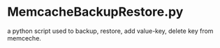 # MemcacheBackupRestore.py
a python script used to backup, restore, add value-key, delete key from memceche. 
